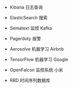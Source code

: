 - Kibana
  日志查询

- ElasticSearch
  搜索

- Sematext
  监控 Kafka

- Pagerduty
  报警

- Aerosolve
  机器学习 Airbnb

- TensorFlow
  机器学习 Google

- OpenFalcon
  监控系统 小米

- RRD
  时间序列数据库  
